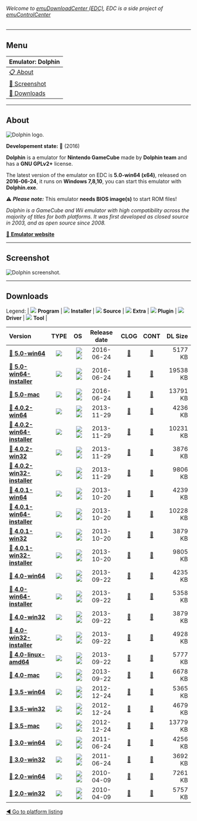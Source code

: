 ###### Welcome to [emuDownloadCenter (EDC)](https://github.com/PhoenixInteractiveNL/emuDownloadCenter/wiki/), EDC is a side project of [emuControlCenter](https://github.com/PhoenixInteractiveNL/emuControlCenter/wiki/)
***
## Menu
| **Emulator: Dolphin** |
|:---------|
| [:clipboard: About](#about) |
| [:sunrise: Screenshot](#screenshot) |
| [:floppy_disk: Downloads](#downloads) |
***
## About
![](https://github.com/PhoenixInteractiveNL/emuDownloadCenter/wiki/images_emulator/dolphin_logo_200.jpg "Dolphin logo.")

**Developement state:** :large_blue_circle: (2016)

**Dolphin** is a emulator for **Nintendo GameCube** made by **Dolphin team** and has a **GNU GPLv2+** license.

The latest version of the emulator on EDC is **5.0-win64 (x64)**, released on **2016-06-24**, it runs on **Windows 7,8,10**, you can start this emulator with **Dolphin.exe**.

:warning: _**Please note:**_ This emulator **needs BIOS image(s)** to start ROM files!

_Dolphin is a GameCube and Wii emulator with high compatibility across the majority of titles for both platforms. It was first developed as closed source in 2003, and as open source since 2008._

[:link: **Emulator website**](https://dolphin-emu.org/)
***
## Screenshot
![](https://raw.githubusercontent.com/PhoenixInteractiveNL/emuDownloadCenter/master/hooks/dolphin/emulator_screen_01.jpg "Dolphin screenshot.")
***
## Downloads
Legend: | 
![](https://raw.githubusercontent.com/wiki/PhoenixInteractiveNL/emuDownloadCenter/images_misc/icon_program_24.png) **Program** | 
![](https://raw.githubusercontent.com/wiki/PhoenixInteractiveNL/emuDownloadCenter/images_misc/icon_installer_24.png) **Installer** | 
![](https://raw.githubusercontent.com/wiki/PhoenixInteractiveNL/emuDownloadCenter/images_misc/icon_source_code_24.png) **Source** | 
![](https://raw.githubusercontent.com/wiki/PhoenixInteractiveNL/emuDownloadCenter/images_misc/icon_extra_24.png) **Extra** | 
![](https://raw.githubusercontent.com/wiki/PhoenixInteractiveNL/emuDownloadCenter/images_misc/icon_plugin_24.png) **Plugin** | 
![](https://raw.githubusercontent.com/wiki/PhoenixInteractiveNL/emuDownloadCenter/images_misc/icon_driver_24.png) **Driver** | 
![](https://raw.githubusercontent.com/wiki/PhoenixInteractiveNL/emuDownloadCenter/images_misc/icon_tool_24.png) **Tool** | 
 
| Version | TYPE | OS | Release date | CLOG | CONT | DL Size |
|:--------|:----:|---:|:------------:|:----:|:----:|--------:|
| [:floppy_disk: **5.0-win64**](https://github.com/PhoenixInteractiveNL/edc-repo0007/raw/master/dolphin/5.0-win64.7z) | ![](https://raw.githubusercontent.com/wiki/PhoenixInteractiveNL/emuDownloadCenter/images_misc/icon_program_24.png) | ![](https://raw.githubusercontent.com/wiki/PhoenixInteractiveNL/emuDownloadCenter/images_misc/logo_windows_24.png)![](https://raw.githubusercontent.com/wiki/PhoenixInteractiveNL/emuDownloadCenter/images_misc/icon_64-bit_24.png) | 2016-06-24 | [:page_facing_up:](https://github.com/PhoenixInteractiveNL/edc-repo0007/blob/master/dolphin/5.0-win64_changelog.txt) | [:mag_right:](https://github.com/PhoenixInteractiveNL/edc-repo0007/blob/master/dolphin/5.0-win64_contents.txt) | 5177 KB |
| [:floppy_disk: **5.0-win64-installer**](https://github.com/PhoenixInteractiveNL/edc-repo0007/raw/master/dolphin/5.0-win64-installer.7z) | ![](https://raw.githubusercontent.com/wiki/PhoenixInteractiveNL/emuDownloadCenter/images_misc/icon_installer_24.png) | ![](https://raw.githubusercontent.com/wiki/PhoenixInteractiveNL/emuDownloadCenter/images_misc/logo_windows_24.png)![](https://raw.githubusercontent.com/wiki/PhoenixInteractiveNL/emuDownloadCenter/images_misc/icon_64-bit_24.png) | 2016-06-24 | [:page_facing_up:](https://github.com/PhoenixInteractiveNL/edc-repo0007/blob/master/dolphin/5.0-win64-installer_changelog.txt) | [:mag_right:](https://github.com/PhoenixInteractiveNL/edc-repo0007/blob/master/dolphin/5.0-win64-installer_contents.txt) | 19538 KB |
| [:floppy_disk: **5.0-mac**](https://github.com/PhoenixInteractiveNL/edc-repo0007/raw/master/dolphin/5.0-mac.7z) | ![](https://raw.githubusercontent.com/wiki/PhoenixInteractiveNL/emuDownloadCenter/images_misc/icon_program_24.png) | ![](https://raw.githubusercontent.com/wiki/PhoenixInteractiveNL/emuDownloadCenter/images_misc/logo_mac_24.png)![](https://raw.githubusercontent.com/wiki/PhoenixInteractiveNL/emuDownloadCenter/images_misc/icon_32-bit_24.png) | 2016-06-24 | [:page_facing_up:](https://github.com/PhoenixInteractiveNL/edc-repo0007/blob/master/dolphin/5.0-mac_changelog.txt) | [:mag_right:](https://github.com/PhoenixInteractiveNL/edc-repo0007/blob/master/dolphin/5.0-mac_contents.txt) | 13791 KB |
| [:floppy_disk: **4.0.2-win64**](https://github.com/PhoenixInteractiveNL/edc-repo0007/raw/master/dolphin/4.0.2-win64.7z) | ![](https://raw.githubusercontent.com/wiki/PhoenixInteractiveNL/emuDownloadCenter/images_misc/icon_program_24.png) | ![](https://raw.githubusercontent.com/wiki/PhoenixInteractiveNL/emuDownloadCenter/images_misc/logo_windows_24.png)![](https://raw.githubusercontent.com/wiki/PhoenixInteractiveNL/emuDownloadCenter/images_misc/icon_64-bit_24.png) | 2013-11-29 | [:page_facing_up:](https://github.com/PhoenixInteractiveNL/edc-repo0007/blob/master/dolphin/4.0.2-win64_changelog.txt) | [:mag_right:](https://github.com/PhoenixInteractiveNL/edc-repo0007/blob/master/dolphin/4.0.2-win64_contents.txt) | 4236 KB |
| [:floppy_disk: **4.0.2-win64-installer**](https://github.com/PhoenixInteractiveNL/edc-repo0007/raw/master/dolphin/4.0.2-win64-installer.7z) | ![](https://raw.githubusercontent.com/wiki/PhoenixInteractiveNL/emuDownloadCenter/images_misc/icon_installer_24.png) | ![](https://raw.githubusercontent.com/wiki/PhoenixInteractiveNL/emuDownloadCenter/images_misc/logo_windows_24.png)![](https://raw.githubusercontent.com/wiki/PhoenixInteractiveNL/emuDownloadCenter/images_misc/icon_64-bit_24.png) | 2013-11-29 | [:page_facing_up:](https://github.com/PhoenixInteractiveNL/edc-repo0007/blob/master/dolphin/4.0.2-win64-installer_changelog.txt) | [:mag_right:](https://github.com/PhoenixInteractiveNL/edc-repo0007/blob/master/dolphin/4.0.2-win64-installer_contents.txt) | 10231 KB |
| [:floppy_disk: **4.0.2-win32**](https://github.com/PhoenixInteractiveNL/edc-repo0007/raw/master/dolphin/4.0.2-win32.7z) | ![](https://raw.githubusercontent.com/wiki/PhoenixInteractiveNL/emuDownloadCenter/images_misc/icon_program_24.png) | ![](https://raw.githubusercontent.com/wiki/PhoenixInteractiveNL/emuDownloadCenter/images_misc/logo_windows_24.png)![](https://raw.githubusercontent.com/wiki/PhoenixInteractiveNL/emuDownloadCenter/images_misc/icon_32-bit_24.png) | 2013-11-29 | [:page_facing_up:](https://github.com/PhoenixInteractiveNL/edc-repo0007/blob/master/dolphin/4.0.2-win32_changelog.txt) | [:mag_right:](https://github.com/PhoenixInteractiveNL/edc-repo0007/blob/master/dolphin/4.0.2-win32_contents.txt) | 3876 KB |
| [:floppy_disk: **4.0.2-win32-installer**](https://github.com/PhoenixInteractiveNL/edc-repo0007/raw/master/dolphin/4.0.2-win32-installer.7z) | ![](https://raw.githubusercontent.com/wiki/PhoenixInteractiveNL/emuDownloadCenter/images_misc/icon_installer_24.png) | ![](https://raw.githubusercontent.com/wiki/PhoenixInteractiveNL/emuDownloadCenter/images_misc/logo_windows_24.png)![](https://raw.githubusercontent.com/wiki/PhoenixInteractiveNL/emuDownloadCenter/images_misc/icon_32-bit_24.png) | 2013-11-29 | [:page_facing_up:](https://github.com/PhoenixInteractiveNL/edc-repo0007/blob/master/dolphin/4.0.2-win32-installer_changelog.txt) | [:mag_right:](https://github.com/PhoenixInteractiveNL/edc-repo0007/blob/master/dolphin/4.0.2-win32-installer_contents.txt) | 9806 KB |
| [:floppy_disk: **4.0.1-win64**](https://github.com/PhoenixInteractiveNL/edc-repo0007/raw/master/dolphin/4.0.1-win64.7z) | ![](https://raw.githubusercontent.com/wiki/PhoenixInteractiveNL/emuDownloadCenter/images_misc/icon_program_24.png) | ![](https://raw.githubusercontent.com/wiki/PhoenixInteractiveNL/emuDownloadCenter/images_misc/logo_windows_24.png)![](https://raw.githubusercontent.com/wiki/PhoenixInteractiveNL/emuDownloadCenter/images_misc/icon_64-bit_24.png) | 2013-10-20 | [:page_facing_up:](https://github.com/PhoenixInteractiveNL/edc-repo0007/blob/master/dolphin/4.0.1-win64_changelog.txt) | [:mag_right:](https://github.com/PhoenixInteractiveNL/edc-repo0007/blob/master/dolphin/4.0.1-win64_contents.txt) | 4239 KB |
| [:floppy_disk: **4.0.1-win64-installer**](https://github.com/PhoenixInteractiveNL/edc-repo0007/raw/master/dolphin/4.0.1-win64-installer.7z) | ![](https://raw.githubusercontent.com/wiki/PhoenixInteractiveNL/emuDownloadCenter/images_misc/icon_installer_24.png) | ![](https://raw.githubusercontent.com/wiki/PhoenixInteractiveNL/emuDownloadCenter/images_misc/logo_windows_24.png)![](https://raw.githubusercontent.com/wiki/PhoenixInteractiveNL/emuDownloadCenter/images_misc/icon_64-bit_24.png) | 2013-10-20 | [:page_facing_up:](https://github.com/PhoenixInteractiveNL/edc-repo0007/blob/master/dolphin/4.0.1-win64-installer_changelog.txt) | [:mag_right:](https://github.com/PhoenixInteractiveNL/edc-repo0007/blob/master/dolphin/4.0.1-win64-installer_contents.txt) | 10228 KB |
| [:floppy_disk: **4.0.1-win32**](https://github.com/PhoenixInteractiveNL/edc-repo0007/raw/master/dolphin/4.0.1-win32.7z) | ![](https://raw.githubusercontent.com/wiki/PhoenixInteractiveNL/emuDownloadCenter/images_misc/icon_program_24.png) | ![](https://raw.githubusercontent.com/wiki/PhoenixInteractiveNL/emuDownloadCenter/images_misc/logo_windows_24.png)![](https://raw.githubusercontent.com/wiki/PhoenixInteractiveNL/emuDownloadCenter/images_misc/icon_32-bit_24.png) | 2013-10-20 | [:page_facing_up:](https://github.com/PhoenixInteractiveNL/edc-repo0007/blob/master/dolphin/4.0.1-win32_changelog.txt) | [:mag_right:](https://github.com/PhoenixInteractiveNL/edc-repo0007/blob/master/dolphin/4.0.1-win32_contents.txt) | 3879 KB |
| [:floppy_disk: **4.0.1-win32-installer**](https://github.com/PhoenixInteractiveNL/edc-repo0007/raw/master/dolphin/4.0.1-win32-installer.7z) | ![](https://raw.githubusercontent.com/wiki/PhoenixInteractiveNL/emuDownloadCenter/images_misc/icon_installer_24.png) | ![](https://raw.githubusercontent.com/wiki/PhoenixInteractiveNL/emuDownloadCenter/images_misc/logo_windows_24.png)![](https://raw.githubusercontent.com/wiki/PhoenixInteractiveNL/emuDownloadCenter/images_misc/icon_32-bit_24.png) | 2013-10-20 | [:page_facing_up:](https://github.com/PhoenixInteractiveNL/edc-repo0007/blob/master/dolphin/4.0.1-win32-installer_changelog.txt) | [:mag_right:](https://github.com/PhoenixInteractiveNL/edc-repo0007/blob/master/dolphin/4.0.1-win32-installer_contents.txt) | 9805 KB |
| [:floppy_disk: **4.0-win64**](https://github.com/PhoenixInteractiveNL/edc-repo0007/raw/master/dolphin/4.0-win64.7z) | ![](https://raw.githubusercontent.com/wiki/PhoenixInteractiveNL/emuDownloadCenter/images_misc/icon_program_24.png) | ![](https://raw.githubusercontent.com/wiki/PhoenixInteractiveNL/emuDownloadCenter/images_misc/logo_windows_24.png)![](https://raw.githubusercontent.com/wiki/PhoenixInteractiveNL/emuDownloadCenter/images_misc/icon_64-bit_24.png) | 2013-09-22 | [:page_facing_up:](https://github.com/PhoenixInteractiveNL/edc-repo0007/blob/master/dolphin/4.0-win64_changelog.txt) | [:mag_right:](https://github.com/PhoenixInteractiveNL/edc-repo0007/blob/master/dolphin/4.0-win64_contents.txt) | 4235 KB |
| [:floppy_disk: **4.0-win64-installer**](https://github.com/PhoenixInteractiveNL/edc-repo0007/raw/master/dolphin/4.0-win64-installer.7z) | ![](https://raw.githubusercontent.com/wiki/PhoenixInteractiveNL/emuDownloadCenter/images_misc/icon_installer_24.png) | ![](https://raw.githubusercontent.com/wiki/PhoenixInteractiveNL/emuDownloadCenter/images_misc/logo_windows_24.png)![](https://raw.githubusercontent.com/wiki/PhoenixInteractiveNL/emuDownloadCenter/images_misc/icon_64-bit_24.png) | 2013-09-22 | [:page_facing_up:](https://github.com/PhoenixInteractiveNL/edc-repo0007/blob/master/dolphin/4.0-win64-installer_changelog.txt) | [:mag_right:](https://github.com/PhoenixInteractiveNL/edc-repo0007/blob/master/dolphin/4.0-win64-installer_contents.txt) | 5358 KB |
| [:floppy_disk: **4.0-win32**](https://github.com/PhoenixInteractiveNL/edc-repo0007/raw/master/dolphin/4.0-win32.7z) | ![](https://raw.githubusercontent.com/wiki/PhoenixInteractiveNL/emuDownloadCenter/images_misc/icon_program_24.png) | ![](https://raw.githubusercontent.com/wiki/PhoenixInteractiveNL/emuDownloadCenter/images_misc/logo_windows_24.png)![](https://raw.githubusercontent.com/wiki/PhoenixInteractiveNL/emuDownloadCenter/images_misc/icon_32-bit_24.png) | 2013-09-22 | [:page_facing_up:](https://github.com/PhoenixInteractiveNL/edc-repo0007/blob/master/dolphin/4.0-win32_changelog.txt) | [:mag_right:](https://github.com/PhoenixInteractiveNL/edc-repo0007/blob/master/dolphin/4.0-win32_contents.txt) | 3879 KB |
| [:floppy_disk: **4.0-win32-installer**](https://github.com/PhoenixInteractiveNL/edc-repo0007/raw/master/dolphin/4.0-win32-installer.7z) | ![](https://raw.githubusercontent.com/wiki/PhoenixInteractiveNL/emuDownloadCenter/images_misc/icon_installer_24.png) | ![](https://raw.githubusercontent.com/wiki/PhoenixInteractiveNL/emuDownloadCenter/images_misc/logo_windows_24.png)![](https://raw.githubusercontent.com/wiki/PhoenixInteractiveNL/emuDownloadCenter/images_misc/icon_32-bit_24.png) | 2013-09-22 | [:page_facing_up:](https://github.com/PhoenixInteractiveNL/edc-repo0007/blob/master/dolphin/4.0-win32-installer_changelog.txt) | [:mag_right:](https://github.com/PhoenixInteractiveNL/edc-repo0007/blob/master/dolphin/4.0-win32-installer_contents.txt) | 4928 KB |
| [:floppy_disk: **4.0-linux-amd64**](https://github.com/PhoenixInteractiveNL/edc-repo0007/raw/master/dolphin/4.0-linux-amd64.7z) | ![](https://raw.githubusercontent.com/wiki/PhoenixInteractiveNL/emuDownloadCenter/images_misc/icon_program_24.png) | ![](https://raw.githubusercontent.com/wiki/PhoenixInteractiveNL/emuDownloadCenter/images_misc/logo_linux_24.png)![](https://raw.githubusercontent.com/wiki/PhoenixInteractiveNL/emuDownloadCenter/images_misc/icon_64-bit_24.png) | 2013-09-22 | [:page_facing_up:](https://github.com/PhoenixInteractiveNL/edc-repo0007/blob/master/dolphin/4.0-linux-amd64_changelog.txt) | [:mag_right:](https://github.com/PhoenixInteractiveNL/edc-repo0007/blob/master/dolphin/4.0-linux-amd64_contents.txt) | 5777 KB |
| [:floppy_disk: **4.0-mac**](https://github.com/PhoenixInteractiveNL/edc-repo0007/raw/master/dolphin/4.0-mac.7z) | ![](https://raw.githubusercontent.com/wiki/PhoenixInteractiveNL/emuDownloadCenter/images_misc/icon_program_24.png) | ![](https://raw.githubusercontent.com/wiki/PhoenixInteractiveNL/emuDownloadCenter/images_misc/logo_mac_24.png)![](https://raw.githubusercontent.com/wiki/PhoenixInteractiveNL/emuDownloadCenter/images_misc/icon_32-bit_24.png) | 2013-09-22 | [:page_facing_up:](https://github.com/PhoenixInteractiveNL/edc-repo0007/blob/master/dolphin/4.0-mac_changelog.txt) | [:mag_right:](https://github.com/PhoenixInteractiveNL/edc-repo0007/blob/master/dolphin/4.0-mac_contents.txt) | 6678 KB |
| [:floppy_disk: **3.5-win64**](https://github.com/PhoenixInteractiveNL/edc-repo0007/raw/master/dolphin/3.5-win64.7z) | ![](https://raw.githubusercontent.com/wiki/PhoenixInteractiveNL/emuDownloadCenter/images_misc/icon_program_24.png) | ![](https://raw.githubusercontent.com/wiki/PhoenixInteractiveNL/emuDownloadCenter/images_misc/logo_windows_24.png)![](https://raw.githubusercontent.com/wiki/PhoenixInteractiveNL/emuDownloadCenter/images_misc/icon_64-bit_24.png) | 2012-12-24 | [:page_facing_up:](https://github.com/PhoenixInteractiveNL/edc-repo0007/blob/master/dolphin/3.5-win64_changelog.txt) | [:mag_right:](https://github.com/PhoenixInteractiveNL/edc-repo0007/blob/master/dolphin/3.5-win64_contents.txt) | 5365 KB |
| [:floppy_disk: **3.5-win32**](https://github.com/PhoenixInteractiveNL/edc-repo0007/raw/master/dolphin/3.5-win32.7z) | ![](https://raw.githubusercontent.com/wiki/PhoenixInteractiveNL/emuDownloadCenter/images_misc/icon_program_24.png) | ![](https://raw.githubusercontent.com/wiki/PhoenixInteractiveNL/emuDownloadCenter/images_misc/logo_windows_24.png)![](https://raw.githubusercontent.com/wiki/PhoenixInteractiveNL/emuDownloadCenter/images_misc/icon_32-bit_24.png) | 2012-12-24 | [:page_facing_up:](https://github.com/PhoenixInteractiveNL/edc-repo0007/blob/master/dolphin/3.5-win32_changelog.txt) | [:mag_right:](https://github.com/PhoenixInteractiveNL/edc-repo0007/blob/master/dolphin/3.5-win32_contents.txt) | 4679 KB |
| [:floppy_disk: **3.5-mac**](https://github.com/PhoenixInteractiveNL/edc-repo0007/raw/master/dolphin/3.5-mac.7z) | ![](https://raw.githubusercontent.com/wiki/PhoenixInteractiveNL/emuDownloadCenter/images_misc/icon_program_24.png) | ![](https://raw.githubusercontent.com/wiki/PhoenixInteractiveNL/emuDownloadCenter/images_misc/logo_mac_24.png)![](https://raw.githubusercontent.com/wiki/PhoenixInteractiveNL/emuDownloadCenter/images_misc/icon_32-bit_24.png) | 2012-12-24 | [:page_facing_up:](https://github.com/PhoenixInteractiveNL/edc-repo0007/blob/master/dolphin/3.5-mac_changelog.txt) | [:mag_right:](https://github.com/PhoenixInteractiveNL/edc-repo0007/blob/master/dolphin/3.5-mac_contents.txt) | 13779 KB |
| [:floppy_disk: **3.0-win64**](https://github.com/PhoenixInteractiveNL/edc-repo0007/raw/master/dolphin/3.0-win64.7z) | ![](https://raw.githubusercontent.com/wiki/PhoenixInteractiveNL/emuDownloadCenter/images_misc/icon_program_24.png) | ![](https://raw.githubusercontent.com/wiki/PhoenixInteractiveNL/emuDownloadCenter/images_misc/logo_windows_24.png)![](https://raw.githubusercontent.com/wiki/PhoenixInteractiveNL/emuDownloadCenter/images_misc/icon_64-bit_24.png) | 2011-06-24 | [:page_facing_up:](https://github.com/PhoenixInteractiveNL/edc-repo0007/blob/master/dolphin/3.0-win64_changelog.txt) | [:mag_right:](https://github.com/PhoenixInteractiveNL/edc-repo0007/blob/master/dolphin/3.0-win64_contents.txt) | 4256 KB |
| [:floppy_disk: **3.0-win32**](https://github.com/PhoenixInteractiveNL/edc-repo0007/raw/master/dolphin/3.0-win32.7z) | ![](https://raw.githubusercontent.com/wiki/PhoenixInteractiveNL/emuDownloadCenter/images_misc/icon_program_24.png) | ![](https://raw.githubusercontent.com/wiki/PhoenixInteractiveNL/emuDownloadCenter/images_misc/logo_windows_24.png)![](https://raw.githubusercontent.com/wiki/PhoenixInteractiveNL/emuDownloadCenter/images_misc/icon_32-bit_24.png) | 2011-06-24 | [:page_facing_up:](https://github.com/PhoenixInteractiveNL/edc-repo0007/blob/master/dolphin/3.0-win32_changelog.txt) | [:mag_right:](https://github.com/PhoenixInteractiveNL/edc-repo0007/blob/master/dolphin/3.0-win32_contents.txt) | 3692 KB |
| [:floppy_disk: **2.0-win64**](https://github.com/PhoenixInteractiveNL/edc-repo0007/raw/master/dolphin/2.0-win64.7z) | ![](https://raw.githubusercontent.com/wiki/PhoenixInteractiveNL/emuDownloadCenter/images_misc/icon_program_24.png) | ![](https://raw.githubusercontent.com/wiki/PhoenixInteractiveNL/emuDownloadCenter/images_misc/logo_windows_24.png)![](https://raw.githubusercontent.com/wiki/PhoenixInteractiveNL/emuDownloadCenter/images_misc/icon_64-bit_24.png) | 2010-04-09 | [:page_facing_up:](https://github.com/PhoenixInteractiveNL/edc-repo0007/blob/master/dolphin/2.0-win64_changelog.txt) | [:mag_right:](https://github.com/PhoenixInteractiveNL/edc-repo0007/blob/master/dolphin/2.0-win64_contents.txt) | 7261 KB |
| [:floppy_disk: **2.0-win32**](https://github.com/PhoenixInteractiveNL/edc-repo0007/raw/master/dolphin/2.0-win32.7z) | ![](https://raw.githubusercontent.com/wiki/PhoenixInteractiveNL/emuDownloadCenter/images_misc/icon_program_24.png) | ![](https://raw.githubusercontent.com/wiki/PhoenixInteractiveNL/emuDownloadCenter/images_misc/logo_windows_24.png)![](https://raw.githubusercontent.com/wiki/PhoenixInteractiveNL/emuDownloadCenter/images_misc/icon_32-bit_24.png) | 2010-04-09 | [:page_facing_up:](https://github.com/PhoenixInteractiveNL/edc-repo0007/blob/master/dolphin/2.0-win32_changelog.txt) | [:mag_right:](https://github.com/PhoenixInteractiveNL/edc-repo0007/blob/master/dolphin/2.0-win32_contents.txt) | 5757 KB |

[:arrow_backward: Go to platform listing](https://github.com/PhoenixInteractiveNL/emuDownloadCenter/wiki/EDC-Platform-List)
